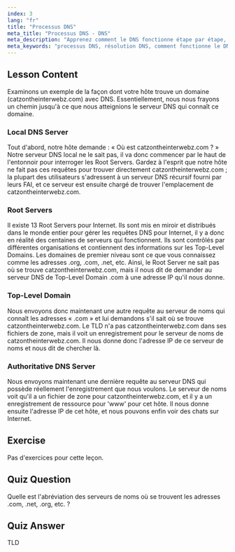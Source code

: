 ```yaml
---
index: 3
lang: "fr"
title: "Processus DNS"
meta_title: "Processus DNS - DNS"
meta_description: "Apprenez comment le DNS fonctionne étape par étape, des serveurs racine au DNS faisant autorité. Comprenez le processus de résolution DNS pour les utilisateurs débutants et intermédiaires."
meta_keywords: "processus DNS, résolution DNS, comment fonctionne le DNS, tutoriel DNS, DNS pour débutants, DNS Linux, TLD, serveurs racine"
---
```


## Lesson Content

Examinons un exemple de la façon dont votre hôte trouve un domaine (catzontheinterwebz.com) avec DNS. Essentiellement, nous nous frayons un chemin jusqu'à ce que nous atteignions le serveur DNS qui connaît ce domaine.

### Local DNS Server

Tout d'abord, notre hôte demande : « Où est catzontheinterwebz.com ? » Notre serveur DNS local ne le sait pas, il va donc commencer par le haut de l'entonnoir pour interroger les Root Servers. Gardez à l'esprit que notre hôte ne fait pas ces requêtes pour trouver directement catzontheinterwebz.com ; la plupart des utilisateurs s'adressent à un serveur DNS récursif fourni par leurs FAI, et ce serveur est ensuite chargé de trouver l'emplacement de catzontheinterwebz.com.

### Root Servers

Il existe 13 Root Servers pour Internet. Ils sont mis en miroir et distribués dans le monde entier pour gérer les requêtes DNS pour Internet, il y a donc en réalité des centaines de serveurs qui fonctionnent. Ils sont contrôlés par différentes organisations et contiennent des informations sur les Top-Level Domains. Les domaines de premier niveau sont ce que vous connaissez comme les adresses .org, .com, .net, etc. Ainsi, le Root Server ne sait pas où se trouve catzontheinterwebz.com, mais il nous dit de demander au serveur DNS de Top-Level Domain .com à une adresse IP qu'il nous donne.

### Top-Level Domain

Nous envoyons donc maintenant une autre requête au serveur de noms qui connaît les adresses « .com » et lui demandons s'il sait où se trouve catzontheinterwebz.com. Le TLD n'a pas catzontheinterwebz.com dans ses fichiers de zone, mais il voit un enregistrement pour le serveur de noms de catzontheinterwebz.com. Il nous donne donc l'adresse IP de ce serveur de noms et nous dit de chercher là.

### Authoritative DNS Server

Nous envoyons maintenant une dernière requête au serveur DNS qui possède réellement l'enregistrement que nous voulons. Le serveur de noms voit qu'il a un fichier de zone pour catzontheinterwebz.com, et il y a un enregistrement de ressource pour 'www' pour cet hôte. Il nous donne ensuite l'adresse IP de cet hôte, et nous pouvons enfin voir des chats sur Internet.

## Exercise

Pas d'exercices pour cette leçon.

## Quiz Question

Quelle est l'abréviation des serveurs de noms où se trouvent les adresses .com, .net, .org, etc. ?

## Quiz Answer

TLD
